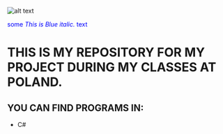 ![alt text](https://www.pwste.edu.pl/wp-content/uploads/2016/12/PWSTE_DLA-MEDI%C3%93W_2.png)

<span style="color:blue">some *This is Blue italic.* text</span>


# THIS IS MY REPOSITORY FOR MY PROJECT DURING MY CLASSES AT POLAND.
## YOU CAN FIND PROGRAMS IN:
* C#

